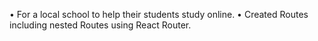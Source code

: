 • For a local school to help their students study online. 
• Created Routes including nested Routes using React Router. 
